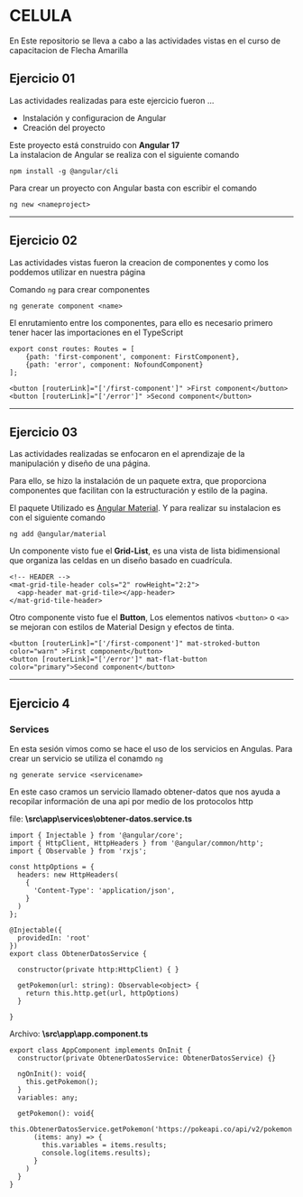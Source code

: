 # CELULA
En Este repositorio se lleva a cabo a las actividades vistas en el curso de capacitacion de Flecha Amarilla

## Ejercicio 01
Las actividades realizadas para este ejercicio fueron ... 

* Instalación y configuracion de Angular
* Creación del proyecto


Este proyecto está construido con __Angular 17__  
La instalacion de Angular se realiza con el siguiente comando
```
npm install -g @angular/cli
```

Para crear un proyecto con Angular basta con escribir el comando
```
ng new <nameproject>
```

---
## Ejercicio 02
Las actividades vistas fueron la creacion de componentes y como los poddemos utilizar en nuestra página 

Comando `ng` para crear componentes 
```
ng generate component <name>
```
El enrutamiento entre los componentes, para ello es necesario primero tener hacer las importaciones en el TypeScript

```
export const routes: Routes = [
    {path: 'first-component', component: FirstComponent},
    {path: 'error', component: NofoundComponent}
];

<button [routerLink]="['/first-component']" >First component</button>
<button [routerLink]="['/error']" >Second component</button>

```
---
## Ejercicio 03
Las actividades realizadas se enfocaron en el aprendizaje de la manipulación y diseño de una página.

Para ello, se hizo la instalación de un paquete extra, que proporciona componentes que facilitan con la estructuración y estilo de la pagina.

El paquete Utilizado es [Angular Material](https://material.angular.io). Y para realizar su instalacion es con el siguiente comando
```
ng add @angular/material
```

Un componente visto fue el __Grid-List__, es una vista de lista bidimensional que organiza las celdas en un diseño basado en cuadrícula.
```
<!-- HEADER -->
<mat-grid-tile-header cols="2" rowHeight="2:2">
  <app-header mat-grid-tile></app-header>
</mat-grid-tile-header>
```

Otro componente visto fue el __Button__, Los elementos nativos `<button>` o `<a>` se mejoran con estilos de Material Design y efectos de tinta.
```
<button [routerLink]="['/first-component']" mat-stroked-button color="warn" >First component</button>
<button [routerLink]="['/error']" mat-flat-button color="primary">Second component</button>
```
___
## Ejercicio 4 
### Services
En esta sesión vimos como se hace el uso de los servicios en Angulas.
Para crear un servicio se utiliza el conamdo `ng`
```
ng generate service <servicename>
```

En este caso cramos un servicio llamado obtener-datos que nos ayuda a recopilar información de una api por medio de los protocolos http

file: __\src\app\services\obtener-datos.service.ts__
```
import { Injectable } from '@angular/core';
import { HttpClient, HttpHeaders } from '@angular/common/http';
import { Observable } from 'rxjs';

const httpOptions = {
  headers: new HttpHeaders(
    {
      'Content-Type': 'application/json',
    }
  )
};

@Injectable({
  providedIn: 'root'
})
export class ObtenerDatosService {

  constructor(private http:HttpClient) { }

  getPokemon(url: string): Observable<object> {
    return this.http.get(url, httpOptions)
  }
  
}
```
Archivo: __\src\app\app.component.ts__
```
export class AppComponent implements OnInit {
  constructor(private ObtenerDatosService: ObtenerDatosService) {}

  ngOnInit(): void{
    this.getPokemon();
  } 
  variables: any;

  getPokemon(): void{
    this.ObtenerDatosService.getPokemon('https://pokeapi.co/api/v2/pokemon').subscribe(
      (items: any) => {
        this.variables = items.results;
        console.log(items.results);
      }
    )
  }
}
```